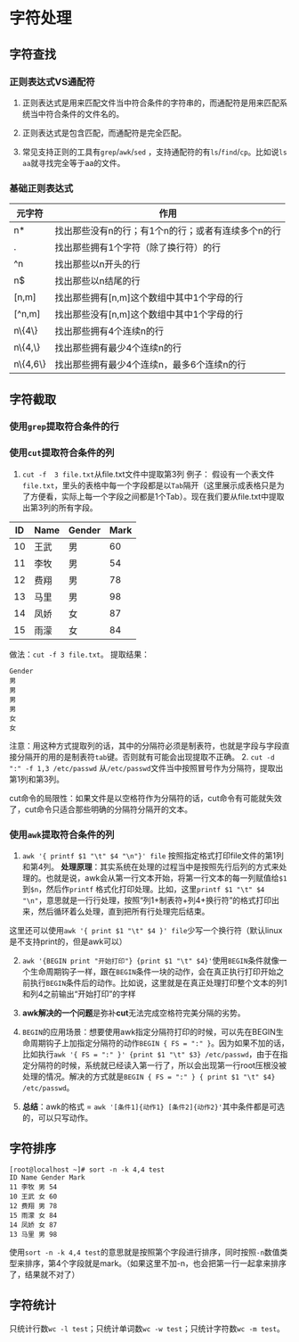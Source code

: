 # 字符处理

## 字符查找

### 正则表达式VS通配符

1. 正则表达式是用来匹配文件当中符合条件的字符串的，而通配符是用来匹配系统当中符合条件的文件名的。

2. 正则表达式是包含匹配，而通配符是完全匹配。

3. 常见支持正则的工具有`grep`/`awk`/`sed` ，支持通配符的有`ls`/`find`/`cp`。比如说`ls aa`就寻找完全等于aa的文件。

### 基础正则表达式

| 元字符     | 作用                                               |
| ---------- | -------------------------------------------------- |
| n*         | 找出那些没有n的行；有1个n的行；或者有连续多个n的行 |
| .          | 找出那些拥有1个字符（除了换行符）的行              |
| ^n         | 找出那些以n开头的行                                |
| n$         | 找出那些以n结尾的行                                |
| [n,m]      | 找出那些拥有[n,m]这个数组中其中1个字母的行         |
| [^n,m]     | 找出那些没有[n,m]这个数组中其中1个字母的行         |
| n\\{4\\}   | 找出那些拥有4个连续n的行                           |
| n\\{4,\\}  | 找出那些拥有最少4个连续n的行                       |
| n\\{4,6\\} | 找出那些拥有最少4个连续n，最多6个连续n的行         |

## 字符截取

### 使用`grep`提取符合条件的行

### 使用`cut`提取符合条件的列

1. `cut -f  3 file.txt`从file.txt文件中提取第3列
例子：
假设有一个表文件`file.txt`，里头的表格中每一个字段都是以`Tab`隔开（这里展示成表格只是为了方便看，实际上每一个字段之间都是1个Tab）。现在我们要从file.txt中提取出第3列的所有字段。

| ID  | Name | Gender | Mark |
| --- | ---- | ------ | ---- |
| 10  | 王武 | 男     | 60   |
| 11  | 李牧 | 男     | 54   |
| 12  | 费翔 | 男     | 78   |
| 13  | 马里 | 男     | 98   |
| 14  | 凤娇 | 女     | 87   |
| 15  | 雨濛 | 女     | 84   |

做法：`cut -f 3 file.txt`。
提取结果：

```?shell
Gender
男
男
男
男
女
女
```

注意：用这种方式提取列的话，其中的分隔符必须是制表符，也就是字段与字段直接分隔开的用的是制表符`tab`键。否则就有可能会出现提取不正确。
2. `cut -d ":" -f 1,3 /etc/passwd` 从`/etc/passwd`文件当中按照冒号作为分隔符，提取出第1列和第3列。

cut命令的局限性：如果文件是以空格符作为分隔符的话，cut命令有可能就失效了，cut命令只适合那些明确的分隔符分隔开的文本。

### 使用`awk`提取符合条件的列

1. `awk '{ printf $1 "\t" $4 "\n"}' file` 按照指定格式打印file文件的第1列和第4列。
  **处理原理**：其实系统在处理的过程当中是按照先行后列的方式来处理的。也就是说，awk会从第一行文本开始，将第一行文本的每一列赋值给`$1`到`$n`，然后作`printf` 格式化打印处理。比如，这里`printf $1 "\t" $4 "\n"`，意思就是一行行处理，按照“列1+制表符+列4+换行符”的格式打印出来，然后循环着么处理，直到把所有行处理完后结束。

  这里还可以使用`awk '{ print $1 "\t" $4 }' file`少写一个换行符（默认linux是不支持print的，但是awk可以）

2. `awk '{BEGIN print "开始打印"} {print $1 "\t" $4}'`使用`BEGIN`条件就像一个生命周期钩子一样，跟在`BEGIN`条件一块的动作，会在真正执行打印开始之前执行`BEGIN`条件后的动作。比如说，这里就是在真正处理打印整个文本的列1和列4之前输出“开始打印”的字样

3. **awk解决的一个问题**是弥补**cut**无法完成空格符完美分隔的劣势。

4. `BEGIN`的应用场景：想要使用awk指定分隔符打印的时候，可以先在BEGIN生命周期钩子上加指定分隔符的动作`BEGIN { FS = ":" }`。因为如果不加的话，比如执行`awk '{ FS = ":" }' {print $1 "\t" $3} /etc/passwd`，由于在指定分隔符的时候，系统就已经读入第一行了，所以会出现第一行root压根没被处理的情况。解决的方式就是`BEGIN { FS = ":" } { print $1 "\t" $4} /etc/passwd`。

5. **总结**：awk的格式 = `awk '[条件1]{动作1} [条件2]{动作2}'`其中条件都是可选的，可以只写动作。

## 字符排序

```?shell
[root@localhost ~]# sort -n -k 4,4 test
ID Name Gender Mark
11 李牧 男 54
10 王武 女 60
12 费翔 男 78
15 雨濛 女 84
14 凤娇 女 87
13 马里 男 98
```

使用`sort -n -k 4,4 test`的意思就是按照第个字段进行排序，同时按照`-n`数值类型来排序，第4个字段就是mark。（如果这里不加-n，也会把第一行一起拿来排序了，结果就不对了）

## 字符统计

只统计行数`wc -l test`；只统计单词数`wc -w test`；只统计字符数`wc -m test`。
